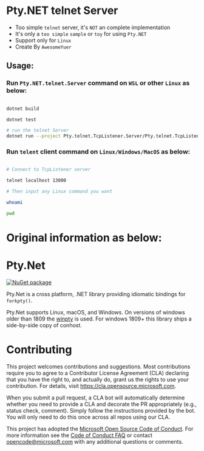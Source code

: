 # Pty.NET telnet Server
- Too simple `telnet` server, it's `NOT` an complete implementation
- It's only a `too simple` `sample` or `toy` for using `Pty.NET`
- Support only for `Linux`
- Create By `AwesomeYuer`

## Usage:

### Run `Pty.NET.telnet.Server` command on `WSL` or other `Linux` as below:
```sh

dotnet build

dotnet test

# run the telnet Server
dotnet run --project Pty.telnet.TcpListener.Server/Pty.telnet.TcpListener.Server.csproj

```

### Run `telent` client command on `Linux/Windows/MacOS` as below:
```sh

# Connect to TcpListener server

telnet localhost 13000

# Then input any Linux command you want

whoami

pwd

```

# Original information as below:

# Pty.Net
[![NuGet package](https://img.shields.io/nuget/v/Pty.Net.svg)](https://nuget.org/packages/Pty.Net)

Pty.Net is a cross platform, .NET library providing idiomatic bindings for `forkpty()`.

Pty.Net supports Linux, macOS, and Windows. On versions of windows older than 1809 the [winpty](https://github.com/rprichard/winpty) is used. For windows 1809+ this library ships a side-by-side copy of conhost.

# Contributing

This project welcomes contributions and suggestions.  Most contributions require you to agree to a
Contributor License Agreement (CLA) declaring that you have the right to, and actually do, grant us
the rights to use your contribution. For details, visit https://cla.opensource.microsoft.com.

When you submit a pull request, a CLA bot will automatically determine whether you need to provide
a CLA and decorate the PR appropriately (e.g., status check, comment). Simply follow the instructions
provided by the bot. You will only need to do this once across all repos using our CLA.

This project has adopted the [Microsoft Open Source Code of Conduct](https://opensource.microsoft.com/codeofconduct/).
For more information see the [Code of Conduct FAQ](https://opensource.microsoft.com/codeofconduct/faq/) or
contact [opencode@microsoft.com](mailto:opencode@microsoft.com) with any additional questions or comments.
